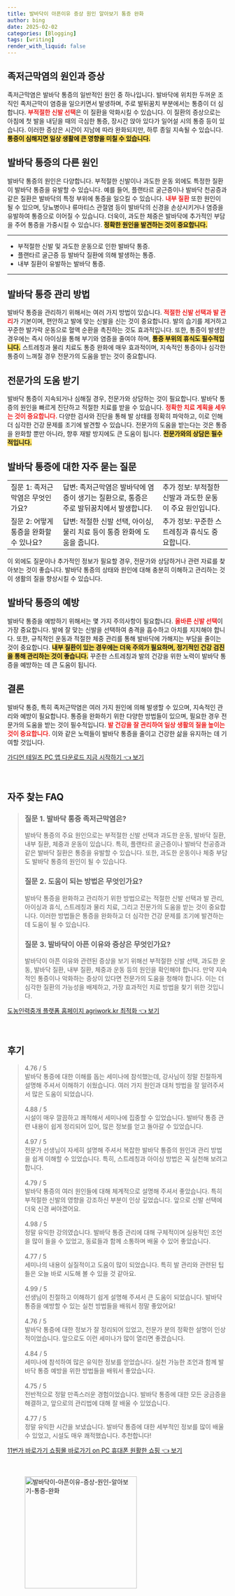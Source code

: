 ```yaml
---
title: 발바닥이 아픈이유 증상 원인 알아보기 통증 완화
author: bing
date: 2025-02-02
categories: [Blogging]
tags: [writing]
render_with_liquid: false
---
```



<h2 id='족저근막염의 원인과 증상'>족저근막염의 원인과 증상</h2>

<p>족저근막염은 발바닥 통증의 일반적인 원인 중 하나입니다. 발바닥에 위치한 두꺼운 조직인 족저근막이 염증을 일으키면서 발생하며, 주로 발뒤꿈치 부분에서는 통증이 더 심합니다. <b><span style="color: #ee2323;">부적절한 신발 선택</span></b>은 이 질환을 악화시킬 수 있습니다. 이 질환의 증상으로는 아침에 첫 발을 내딛을 때의 극심한 통증, 장시간 앉아 있다가 일어설 시의 통증 등이 있습니다. 이러한 증상은 시간이 지남에 따라 완화되지만, 하루 종일 지속될 수 있습니다. <b><span style="background-color: #ffe066;">통증이 심해지면 일상 생활에 큰 영향을 미칠 수 있습니다.</span></b></p>

<h2 id='발바닥 통증의 다른 원인'>발바닥 통증의 다른 원인</h2>

<p>발바닥 통증의 원인은 다양합니다. 부적절한 신발이나 과도한 운동 외에도 특정한 질환이 발바닥 통증을 유발할 수 있습니다. 예를 들어, 플랜타르 굴근증이나 발바닥 천공증과 같은 질환은 발바닥의 특정 부위에 통증을 일으킬 수 있습니다. <b><span style="color: #ee2323;">내부 질환</span></b> 또한 원인이 될 수 있으며, 당뇨병이나 류마티스 관절염 등이 발바닥의 신경을 손상시키거나 염증을 유발하여 통증으로 이어질 수 있습니다. 더욱이, 과도한 체중은 발바닥에 추가적인 부담을 주어 통증을 가중시킬 수 있습니다. <b><span style="background-color: #ffe066;">정확한 원인을 발견하는 것이 중요합니다.</span></b></p>

<hr />

<ul>
    <li>부적절한 신발 및 과도한 운동으로 인한 발바닥 통증.</li>
    <li>플랜타르 굴근증 등 발바닥 질환에 의해 발생하는 통증.</li>
    <li>내부 질환이 유발하는 발바닥 통증.</li>
</ul>

<hr />

<h2 id='발바닥 통증 관리 방법'>발바닥 통증 관리 방법</h2>

<p>발바닥 통증을 관리하기 위해서는 여러 가지 방법이 있습니다. <b><span style="color: #ee2323;">적절한 신발 선택과 발 관리</span></b>가 기본이며, 편안하고 발에 맞는 신발을 신는 것이 중요합니다. 발의 습기를 제거하고 꾸준한 발가락 운동으로 혈액 순환을 촉진하는 것도 효과적입니다. 또한, 통증이 발생한 경우에는 즉시 아이싱을 통해 부기와 염증을 줄여야 하며, <b><span style="background-color: #ffe066;">통증 부위의 휴식도 필수적입니다.</span></b> 스트레칭과 물리 치료도 통증 완화에 매우 효과적이며, 지속적인 통증이나 심각한 통증이 느껴질 경우 전문가의 도움을 받는 것이 중요합니다.</p>

<h2 id='전문가의 도움 받기'>전문가의 도움 받기</h2>

<p>발바닥 통증이 지속되거나 심해질 경우, 전문가와 상담하는 것이 필요합니다. 발바닥 통증의 원인을 빠르게 진단하고 적절한 치료를 받을 수 있습니다. <b><span style="color: #ee2323;">정확한 치료 계획을 세우는 것이 중요합니다.</span></b> 다양한 검사와 진단을 통해 발 상태를 정확히 파악하고, 이로 인해 더 심각한 건강 문제를 조기에 발견할 수 있습니다. 전문가의 도움을 받는다는 것은 통증을 완화할 뿐만 아니라, 향후 재발 방지에도 큰 도움이 됩니다. <b><span style="background-color: #ffe066;">전문가와의 상담은 필수적입니다.</span></b></p>

<h2 id='발바닥 통증에 대한 자주 묻는 질문'>발바닥 통증에 대한 자주 묻는 질문</h2>

<table>
    <tr>
        <td>질문 1: 족저근막염은 무엇인가요?</td>
        <td>답변: 족저근막염은 발바닥에 염증이 생기는 질환으로, 통증은 주로 발뒤꿈치에서 발생합니다.</td>
        <td>추가 정보: 부적절한 신발과 과도한 운동이 주요 원인입니다.</td>
    </tr>
    <tr>
        <td>질문 2: 어떻게 통증을 완화할 수 있나요?</td>
        <td>답변: 적절한 신발 선택, 아이싱, 물리 치료 등이 통증 완화에 도움을 줍니다.</td>
        <td>추가 정보: 꾸준한 스트레칭과 휴식도 중요합니다.</td>
    </tr>
</table>

<p>이 외에도 질문이나 추가적인 정보가 필요할 경우, 전문가와 상담하거나 관련 자료를 찾아보는 것이 좋습니다. 발바닥 통증의 상태와 원인에 대해 충분히 이해하고 관리하는 것이 생활의 질을 향상시킬 수 있습니다.</p>

<h2 id='발바닥 통증의 예방'>발바닥 통증의 예방</h2>

<p>발바닥 통증을 예방하기 위해서는 몇 가지 주의사항이 필요합니다. <b><span style="color: #ee2323;">올바른 신발 선택</span></b>이 가장 중요합니다. 발에 잘 맞는 신발을 선택하여 충격을 흡수하고 아치를 지지해야 합니다. 또한, 규칙적인 운동과 적절한 체중 관리를 통해 발바닥에 가해지는 부담을 줄이는 것이 중요합니다. <b><span style="background-color: #ffe066;">내부 질환이 있는 경우에는 더욱 주의가 필요하며, 정기적인 건강 검진을 통해 관리하는 것이 좋습니다.</span></b> 꾸준한 스트레칭과 발의 건강을 위한 노력이 발바닥 통증을 예방하는 데 큰 도움이 됩니다.</p>

<h2 id='결론'>결론</h2>

<p>발바닥 통증, 특히 족저근막염은 여러 가지 원인에 의해 발생할 수 있으며, 지속적인 관리와 예방이 필요합니다. 통증을 완화하기 위한 다양한 방법들이 있으며, 필요한 경우 전문가의 도움을 받는 것이 필수적입니다. <b><span style="color: #ee2323;">발 건강을 잘 관리하여 일상 생활의 질을 높이는 것이 중요합니다.</span></b> 이와 같은 노력들이 발바닥 통증을 줄이고 건강한 삶을 유지하는 데 기여할 것입니다.</p>


<p><a class="click-button" title="가디언 테일즈 PC 앱 다운로드 지금 시작하기" href="https://greenforu.github.io/posts/%EA%B0%80%EB%94%94%EC%96%B8-%ED%85%8C%EC%9D%BC%EC%A6%88-PC-%EC%95%B1-%EB%8B%A4%EC%9A%B4%EB%A1%9C%EB%93%9C-%EC%A7%80%EA%B8%88-%EC%8B%9C%EC%9E%91%ED%95%98%EA%B8%B0/" rel="dofollow">가디언 테일즈 PC 앱 다운로드 지금 시작하기 👈 보기</a></p><br>
<h2 id='자주_찾는_FAQ'>자주 찾는 FAQ</h2>
<div itemscope="" itemtype="https://schema.org/FAQPage"> 
<blockquote> 
<div itemscope="" itemprop="mainEntity" itemtype="https://schema.org/Question"> 
<h3 itemprop="name">질문 1. 발바닥 통증 족저근막염은?</h3> 
<div itemscope="" itemprop="acceptedAnswer" itemtype="https://schema.org/Answer"> 
<span itemprop="text"> 
<p>발바닥 통증의 주요 원인으로는 부적절한 신발 선택과 과도한 운동, 발바닥 질환, 내부 질환, 체중과 운동이 있습니다. 특히, 플랜타르 굴근증이나 발바닥 천공증과 같은 발바닥 질환은 통증을 유발할 수 있습니다. 또한, 과도한 운동이나 체중 부담도 발바닥 통증의 원인이 될 수 있습니다.</p> 
</span> 
</div> 
</div> 
<div itemscope="" itemprop="mainEntity" itemtype="https://schema.org/Question"> 
<h3 itemprop="name">질문 2. 도움이 되는 방법은 무엇인가요?</h3> 
<div itemscope="" itemprop="acceptedAnswer" itemtype="https://schema.org/Answer"> 
<span itemprop="text"> 
<p>발바닥 통증을 완화하고 관리하기 위한 방법으로는 적절한 신발 선택과 발 관리, 아이싱과 휴식, 스트레칭과 물리 치료, 그리고 전문가의 도움을 받는 것이 중요합니다. 이러한 방법들은 통증을 완화하고 더 심각한 건강 문제를 조기에 발견하는 데 도움이 될 수 있습니다.</p> 
</span> 
</div> 
</div> 
<div itemscope="" itemprop="mainEntity" itemtype="https://schema.org/Question"> 
<h3 itemprop="name">질문 3. 발바닥이 아픈 이유와 증상은 무엇인가요?</h3> 
<div itemscope="" itemprop="acceptedAnswer" itemtype="https://schema.org/Answer"> 
<span itemprop="text"> 
<p>발바닥이 아픈 이유와 관련된 증상을 보기 위해선 부적절한 신발 선택, 과도한 운동, 발바닥 질환, 내부 질환, 체중과 운동 등의 원인을 확인해야 합니다. 만약 지속적인 통증이나 악화하는 증상이 있다면 전문가의 도움을 청해야 합니다. 이는 더 심각한 질환의 가능성을 배제하고, 가장 효과적인 치료 방법을 찾기 위한 것입니다.</p> 
</span> 
</div> 
</div> 
</blockquote> 
</div>
<p><a class="click-button" title="도농인력중개 플랫폼 홈페이지 agriwork.kr 최적화" href="https://greenforu.github.io/posts/%EB%8F%84%EB%86%8D%EC%9D%B8%EB%A0%A5%EC%A4%91%EA%B0%9C-%ED%94%8C%EB%9E%AB%ED%8F%BC-%ED%99%88%ED%8E%98%EC%9D%B4%EC%A7%80-agriwork.kr-%EC%B5%9C%EC%A0%81%ED%99%94/" rel="dofollow">도농인력중개 플랫폼 홈페이지 agriwork.kr 최적화 👈 보기</a></p><br>
<h2 id='후기'>후기</h2>
<div itemscope itemtype="https://schema.org/Product">
  <blockquote>
  <div itemprop="review" itemscope itemtype="https://schema.org/Review">
      <div itemprop="reviewRating" itemscope itemtype="https://schema.org/Rating"> <span itemprop="ratingValue">4.76</span> / <span itemprop="bestRating">5</span> </div>
      <span itemprop="reviewBody">발바닥 통증에 대한 이해를 돕는 세미나에 참석했는데, 강사님이 정말 친절하게 설명해 주셔서 이해하기 쉬웠습니다. 여러 가지 원인과 대처 방법을 잘 알려주셔서 많은 도움이 되었습니다.</span>
  </div>
  <br>
  <div itemprop="review" itemscope itemtype="https://schema.org/Review">
      <div itemprop="reviewRating" itemscope itemtype="https://schema.org/Rating"> <span itemprop="ratingValue">4.88</span> / <span itemprop="bestRating">5</span> </div>
      <span itemprop="reviewBody">시설이 매우 깔끔하고 쾌적해서 세미나에 집중할 수 있었습니다. 발바닥 통증 관련 내용이 쉽게 정리되어 있어, 많은 정보를 얻고 돌아갈 수 있었습니다.</span>
  </div>
  <br>
  <div itemprop="review" itemscope itemtype="https://schema.org/Review">
      <div itemprop="reviewRating" itemscope itemtype="https://schema.org/Rating"> <span itemprop="ratingValue">4.97</span> / <span itemprop="bestRating">5</span> </div>
      <span itemprop="reviewBody">전문가 선생님이 자세히 설명해 주셔서 복잡한 발바닥 통증의 원인과 관리 방법을 쉽게 이해할 수 있었습니다. 특히, 스트레칭과 아이싱 방법은 꼭 실천해 보려고 합니다.</span>
  </div>
  <br>
  <div itemprop="review" itemscope itemtype="https://schema.org/Review">
      <div itemprop="reviewRating" itemscope itemtype="https://schema.org/Rating"> <span itemprop="ratingValue">4.79</span> / <span itemprop="bestRating">5</span> </div>
      <span itemprop="reviewBody">발바닥 통증의 여러 원인들에 대해 체계적으로 설명해 주셔서 좋았습니다. 특히 부적절한 신발의 영향을 강조하신 부분이 인상 깊었습니다. 앞으로 신발 선택에 더욱 신경 써야겠어요.</span>
  </div>
  <br>
  <div itemprop="review" itemscope itemtype="https://schema.org/Review">
      <div itemprop="reviewRating" itemscope itemtype="https://schema.org/Rating"> <span itemprop="ratingValue">4.98</span> / <span itemprop="bestRating">5</span> </div>
      <span itemprop="reviewBody">정말 유익한 강의였습니다. 발바닥 통증 관리에 대해 구체적이며 실용적인 조언을 많이 들을 수 있었고, 동료들과 함께 소통하며 배울 수 있어 좋았습니다.</span>
  </div>
  <br>
  <div itemprop="review" itemscope itemtype="https://schema.org/Review">
      <div itemprop="reviewRating" itemscope itemtype="https://schema.org/Rating"> <span itemprop="ratingValue">4.77</span> / <span itemprop="bestRating">5</span> </div>
      <span itemprop="reviewBody">세미나의 내용이 실질적이고 도움이 많이 되었습니다. 특히 발 관리와 관련된 팁들은 오늘 바로 시도해 볼 수 있을 것 같아요.</span>
  </div>
  <br>
  <div itemprop="review" itemscope itemtype="https://schema.org/Review">
      <div itemprop="reviewRating" itemscope itemtype="https://schema.org/Rating"> <span itemprop="ratingValue">4.99</span> / <span itemprop="bestRating">5</span> </div>
      <span itemprop="reviewBody">선생님이 친절하고 이해하기 쉽게 설명해 주셔서 큰 도움이 되었습니다. 발바닥 통증을 예방할 수 있는 실천 방법들을 배워서 정말 좋았어요!</span>
  </div>
  <br>
  <div itemprop="review" itemscope itemtype="https://schema.org/Review">
      <div itemprop="reviewRating" itemscope itemtype="https://schema.org/Rating"> <span itemprop="ratingValue">4.76</span> / <span itemprop="bestRating">5</span> </div>
      <span itemprop="reviewBody">발바닥 통증에 대한 정보가 잘 정리되어 있었고, 전문가 분의 정확한 설명이 인상적이었습니다. 앞으로도 이런 세미나가 많이 열리면 좋겠습니다.</span>
  </div>
  <br>
  <div itemprop="review" itemscope itemtype="https://schema.org/Review">
      <div itemprop="reviewRating" itemscope itemtype="https://schema.org/Rating"> <span itemprop="ratingValue">4.84</span> / <span itemprop="bestRating">5</span> </div>
      <span itemprop="reviewBody">세미나에 참석하여 많은 유익한 정보를 얻었습니다. 실천 가능한 조언과 함께 발바닥 통증 예방을 위한 방법들을 배워서 좋았습니다.</span>
  </div>
  <br>
  <div itemprop="review" itemscope itemtype="https://schema.org/Review">
      <div itemprop="reviewRating" itemscope itemtype="https://schema.org/Rating"> <span itemprop="ratingValue">4.75</span> / <span itemprop="bestRating">5</span> </div>
      <span itemprop="reviewBody">전반적으로 정말 만족스러운 경험이었습니다. 발바닥 통증에 대한 모든 궁금증을 해결하고, 앞으로의 관리법에 대해 잘 배울 수 있었습니다.</span>
  </div>
  <br>
  <div itemprop="review" itemscope itemtype="https://schema.org/Review">
      <div itemprop="reviewRating" itemscope itemtype="https://schema.org/Rating"> <span itemprop="ratingValue">4.77</span> / <span itemprop="bestRating">5</span> </div>
      <span itemprop="reviewBody">정말 유익한 시간을 보냈습니다. 발바닥 통증에 대한 세부적인 정보를 많이 배울 수 있었고, 시설도 매우 쾌적했습니다. 추천합니다!</span>
  </div>
  </blockquote>
</div>
<p><a class="click-button" title="11번가 바로가기 쇼핑몰 바로가기 on PC 휴대폰 원활한 쇼핑" href="https://greenforu.github.io/posts/11%EB%B2%88%EA%B0%80-%EB%B0%94%EB%A1%9C%EA%B0%80%EA%B8%B0-%EC%87%BC%ED%95%91%EB%AA%B0-%EB%B0%94%EB%A1%9C%EA%B0%80%EA%B8%B0-on-PC-%ED%9C%B4%EB%8C%80%ED%8F%B0-%EC%9B%90%ED%99%9C%ED%95%9C-%EC%87%BC%ED%95%91/" rel="dofollow">11번가 바로가기 쇼핑몰 바로가기 on PC 휴대폰 원활한 쇼핑 👈 보기</a></p><br>
<figure class="image"><img src="https://greenforu.github.io/assets/img/thumbnail/발바닥이-아픈이유-증상-원인-알아보기-통증-완화.webp" alt="발바닥이-아픈이유-증상-원인-알아보기-통증-완화" width="256" height="256"></figure>